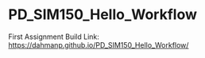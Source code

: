# PD_SIM150_Hello_Workflow
 First Assignment
 Build Link: https://dahmanp.github.io/PD_SIM150_Hello_Workflow/
